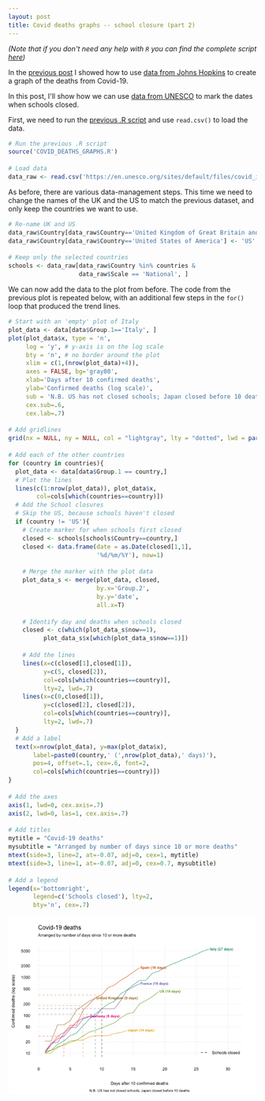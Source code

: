 ```yaml
---
layout: post
title: Covid deaths graphs -- school closure (part 2)
---
```


*(Note that if you don't need any help with `R` you can find the complete script [here](https://github.com/calumdavey/calumdavey.github.io/blob/master/files/COVID19/COVID_DEATHS_GRAPHS_SCHOOLS.R))*

In the [previous post](https://calumdavey.github.io/Covid-Deaths/) I showed how to use [data from Johns Hopkins](https://github.com/CSSEGISandData/COVID-19) to create a graph of the deaths from Covid-19.

In this post, I'll show how we can use [data from UNESCO](https://en.unesco.org/themes/education-emergencies/coronavirus-school-closures) to mark the dates when schools closed. 

First, we need to run the [previous .R script](https://github.com/calumdavey/calumdavey.github.io/blob/master/files/COVID19/COVID_DEATHS_GRAPHS.R) and use `read.csv()` to load the data. 

```r
# Run the previous .R script 
source('COVID_DEATHS_GRAPHS.R')

# Load data 
data_raw <- read.csv('https://en.unesco.org/sites/default/files/covid_impact_education.csv', as.is = TRUE)
```

As before, there are various data-management steps.
This time we need to change the names of the UK and the US to match the previous dataset, and only keep the countries we want to use. 

```r
# Re-name UK and US 
data_raw$Country[data_raw$Country=='United Kingdom of Great Britain and Northern Ireland'] <- 'United Kingdom'
data_raw$Country[data_raw$Country=='United States of America'] <- 'US'

# Keep only the selected countries 
schools <- data_raw[data_raw$Country %in% countries &
                    data_raw$Scale == 'National', ]
```

We can now add the data to the plot from before. 
The code from the previous plot is repeated below, with an additional few steps in the `for()` loop that produced the trend lines.

```r
# Start with an 'empty' plot of Italy 
plot_data <- data[data$Group.1=='Italy', ]
plot(plot_data$x, type = 'n', 
     log = 'y', # y-axis is on the log scale 
     bty = 'n', # no border around the plot 
     xlim = c(1,(nrow(plot_data)+4)),
     axes = FALSE, bg='gray80',
     xlab='Days after 10 confirmed deaths',
     ylab='Confirmed deaths (log scale)',
     sub = 'N.B. US has not closed schools; Japan closed before 10 deaths',
     cex.sub=.6,
     cex.lab=.7)

# Add gridlines 
grid(nx = NULL, ny = NULL, col = "lightgray", lty = "dotted", lwd = par("lwd"), equilogs = F)

# Add each of the other countries 
for (country in countries){
  plot_data <- data[data$Group.1 == country,]
  # Plot the lines 
  lines(c(1:nrow(plot_data)), plot_data$x, 
        col=cols[which(countries==country)])
  # Add the School closures
  # Skip the US, because schools haven't closed 
  if (country != 'US'){
    # Create marker for when schools first closed
    closed <- schools[schools$Country==country,]
    closed <- data.frame(date = as.Date(closed[1,1],
                         '%d/%m/%Y'), now=1)
    
    # Merge the marker with the plot data 
    plot_data_s <- merge(plot_data, closed,
                         by.x='Group.2',
                         by.y='date',
                         all.x=T)
    
    # Identify day and deaths when schools closed
    closed <- c(which(plot_data_s$now==1),
          plot_data_s$x[which(plot_data_s$now==1)])
    
    # Add the lines 
    lines(x=c(closed[1],closed[1]),
          y=c(5, closed[2]),
          col=cols[which(countries==country)],
          lty=2, lwd=.7)
    lines(x=c(0,closed[1]),
          y=c(closed[2], closed[2]),
          col=cols[which(countries==country)],
          lty=2, lwd=.7)
  }
  # Add a label
  text(x=nrow(plot_data), y=max(plot_data$x),
       label=paste0(country,' (',nrow(plot_data),' days)'), 
       pos=4, offset=.1, cex=.6, font=2,
       col=cols[which(countries==country)])
}

# Add the axes 
axis(1, lwd=0, cex.axis=.7)
axis(2, lwd=0, las=1, cex.axis=.7)

# Add titles
mytitle = "Covid-19 deaths"
mysubtitle = "Arranged by number of days since 10 or more deaths"
mtext(side=3, line=2, at=-0.07, adj=0, cex=1, mytitle)
mtext(side=3, line=1, at=-0.07, adj=0, cex=0.7, mysubtitle)

# Add a legend 
legend(x='bottomright', 
       legend=c('Schools closed'), lty=2,
       bty='n', cex=.7)
```

![](../images/Covid/Addtoplot.png) 

